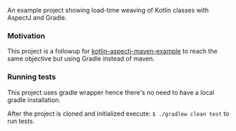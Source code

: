 An example project showing load-time weaving of Kotlin classes with AspectJ and Gradle.

### Motivation
This project is a followup for [kotlin-aspectj-maven-example](https://github.com/serpro69/kotlin-aspectj-maven-example)
to reach the same objective but using Gradle instead of maven.

### Running tests
This project uses gradle wrapper hence there's no need to have a local gradle installation.

After the project is cloned and initialized execute: `$ ./gradlew clean test` to run tests.
